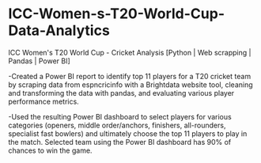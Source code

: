 # ICC-Women-s-T20-World-Cup-Data-Analytics



ICC Women's T20 World Cup - Cricket Analysis [Python | Web scrapping | Pandas | Power BI]

-Created a Power BI report to identify top 11 players for a T20 cricket team by scraping data from espncricinfo with a Brightdata website tool, cleaning and transforming the     data with pandas, and evaluating various player performance metrics.

-Used the resulting Power BI dashboard to select players for various categories (openers, middle order/anchors, finishers, all-rounders, specialist fast bowlers) and 
  ultimately choose the top 11 players to play in the match. Selected team using the Power BI dashboard has 90% of chances to win the game.
